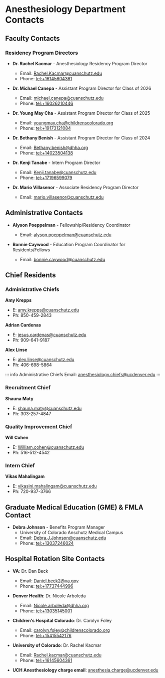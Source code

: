 # Anesthesiology Department Contacts

## Faculty Contacts

### Residency Program Directors

- **Dr. Rachel Kacmar** - Anesthesiology Residency Program Director
  - Email: Rachel.Kacmar@cuanschutz.edu
  - Phone: [tel:+16145604361](tel:+16145604361)

- **Dr. Michael Canepa** - Assistant Program Director for Class of 2026
  - Email: michael.canepa@cuanschutz.edu
  - Phone: [tel:+16026210446](tel:+16026210446)

- **Dr. Young May Cha** - Assistant Program Director for Class of 2025
  - Email: youngmay.cha@childrenscolorado.org
  - Phone: [tel:+19173121084](tel:+19173121084)

- **Dr. Bethany Benish** - Assistant Program Director for Class of 2024
  - Email: Bethany.benish@dhha.org
  - Phone: [tel:+14023504138](tel:+14023504138)

- **Dr. Kenji Tanabe** - Intern Program Director
  - Email: Kenji.tanabe@cuanschutz.edu
  - Phone: [tel:+17196599079](tel:+17196599079)

- **Dr. Mario Villasenor** - Associate Residency Program Director
  - Email: mario.villasenor@cuanschutz.edu

## Administrative Contacts

- **Alyson Poeppelman** - Fellowship/Residency Coordinator
  - Email: alyson.poeppelman@cuanschutz.edu

- **Bonnie Caywood** - Education Program Coordinator for Residents/Fellows
  - Email: bonnie.caywood@cuanschutz.edu

## Chief Residents

### Administrative Chiefs

**Amy Krepps**
- E: amy.krepps@cuanschutz.edu
- Ph: 850-459-2843 

**Adrian Cardenas**
- E: jesus.cardenas@cuanschutz.edu
- Ph: 909-641-9187

**Alex Linse**
- E: alex.linse@cuanschutz.edu
- Ph: 406-698-5864 

::: info
Administrative Chiefs Email: anesthesiology.chiefs@ucdenver.edu
:::

### Recruitment Chief
**Shauna Maty**
- E: shauna.maty@cuanschutz.edu   
- Ph: 303-257-4847 

### Quality Improvement Chief
**Will Cohen**
- E: William.cohen@cuanschutz.edu
- Ph: 516-512-4542

### Intern Chief
**Vikas Mahalingam**
- E: vikasini.mahalingam@cuanschutz.edu 	 
- Ph: 720-937-3766 

## Graduate Medical Education (GME) & FMLA Contact

- **Debra Johnson** - Benefits Program Manager
  - University of Colorado Anschutz Medical Campus
  - Email: Debra.J.Johnson@cuanschutz.edu
  - Phone: [tel:+13037246024](tel:+13037246024)

## Hospital Rotation Site Contacts

- **VA**: Dr. Dan Beck
  - Email: Daniel.beck2@va.gov
  - Phone: [tel:+17737444996](tel:+17737444996)

- **Denver Health**: Dr. Nicole Arboleda
  - Email: Nicole.arboleda@dhha.org
  - Phone: [tel:+13035145001](tel:+13035145001)

- **Children's Hospital Colorado**: Dr. Carolyn Foley
  - Email: carolyn.foley@childrenscolorado.org
  - Phone: [tel:+15415542176](tel:+15415542176)

- **University of Colorado**: Dr. Rachel Kacmar
  - Email: Rachel.kacmar@cuanschutz.edu
  - Phone: [tel:+16145604361](tel:+16145604361)

- **UCH Anesthesiology charge email**: anesthesia.charge@ucdenver.edu
